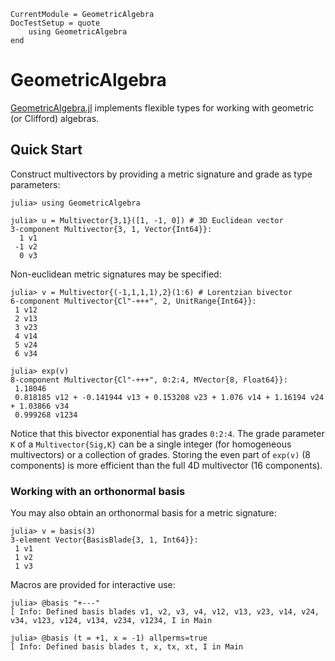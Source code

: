 ```@meta
CurrentModule = GeometricAlgebra
DocTestSetup = quote
	using GeometricAlgebra
end
```

# GeometricAlgebra

[GeometricAlgebra.jl](https://github.com/jollywatt/GeometricAlgebra.jl) implements flexible types for working with geometric (or Clifford) algebras.

## Quick Start

Construct multivectors by providing a metric signature and grade as type parameters:

```jldoctest
julia> using GeometricAlgebra

julia> u = Multivector{3,1}([1, -1, 0]) # 3D Euclidean vector
3-component Multivector{3, 1, Vector{Int64}}:
  1 v1
 -1 v2
  0 v3
```

Non-euclidean metric signatures may be specified:

```jldoctest
julia> v = Multivector{(-1,1,1,1),2}(1:6) # Lorentzian bivector
6-component Multivector{Cl"-+++", 2, UnitRange{Int64}}:
 1 v12
 2 v13
 3 v23
 4 v14
 5 v24
 6 v34

julia> exp(v)
8-component Multivector{Cl"-+++", 0:2:4, MVector{8, Float64}}:
 1.18046
 0.818185 v12 + -0.141944 v13 + 0.153208 v23 + 1.076 v14 + 1.16194 v24 + 1.03866 v34
 0.999268 v1234
```

Notice that this bivector exponential has grades `0:2:4`.
The grade parameter `K` of a `Multivector{Sig,K}` can be a single integer
(for homogeneous multivectors) or a collection of grades.
Storing the even part of `exp(v)` (8 components) is more efficient than the full 4D multivector (16 components).

### Working with an orthonormal basis

You may also obtain an orthonormal basis for a metric signature:

```jldoctest
julia> v = basis(3)
3-element Vector{BasisBlade{3, 1, Int64}}:
 1 v1
 1 v2
 1 v3
```

Macros are provided for interactive use:

```jldoctest
julia> @basis "+---"
[ Info: Defined basis blades v1, v2, v3, v4, v12, v13, v23, v14, v24, v34, v123, v124, v134, v234, v1234, I in Main

julia> @basis (t = +1, x = -1) allperms=true
[ Info: Defined basis blades t, x, tx, xt, I in Main
```
